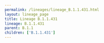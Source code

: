 ```yaml
---
permalink: /lineages/lineage_B.1.1.431.html
layout: lineage_page
title: Lineage B.1.1.431
lineage: B.1.1.431
parent: B.1.1
children: ['B.1.1.431']
---
```

